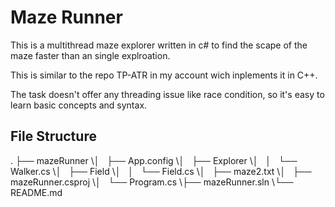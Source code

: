 # Maze Runner
This is a multithread maze explorer written in c# to find the scape of the maze faster than an single explroation.

This is similar to the repo TP-ATR in my account wich inplements it in C++.

The task doesn't offer any threading issue like race condition, so it's easy to learn basic concepts and syntax.

## File Structure

.
├── mazeRunner
\│   ├── App.config
\│   ├── Explorer
\│   │   └── Walker.cs
\│   ├── Field
\│   │   └── Field.cs
\│   ├── maze2.txt
\│   ├── mazeRunner.csproj
\│   └── Program.cs
\├── mazeRunner.sln
\└── README.md


